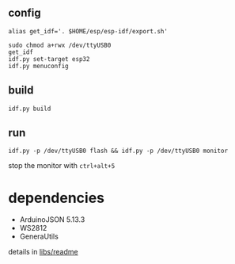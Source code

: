 
## config
`alias get_idf='. $HOME/esp/esp-idf/export.sh'`

    sudo chmod a+rwx /dev/ttyUSB0
    get_idf
    idf.py set-target esp32
    idf.py menuconfig

## build

    idf.py build

## run

    idf.py -p /dev/ttyUSB0 flash && idf.py -p /dev/ttyUSB0 monitor

stop the monitor with `ctrl+alt+5`

# dependencies

* ArduinoJSON 5.13.3
* WS2812
* GeneraUtils

details in [libs/readme](../libs/readme.md)
